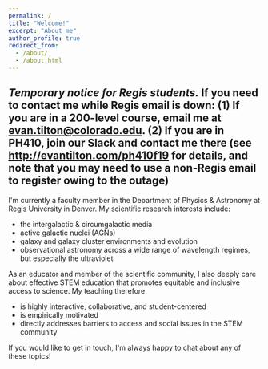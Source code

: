```yaml
---
permalink: /
title: "Welcome!"
excerpt: "About me"
author_profile: true
redirect_from: 
  - /about/
  - /about.html
---
```


## *Temporary notice for Regis students.* If you need to contact me while Regis email is down: (1) If you are in a 200-level course, email me at evan.tilton@colorado.edu. (2) If you are in PH410, join our Slack and contact me there (see http://evantilton.com/ph410f19 for details, and note that you may need to use a non-Regis email to register owing to the outage)

I'm currently a faculty member in the Department of Physics & Astronomy at Regis University in Denver. My scientific research interests include:
* the intergalactic & circumgalactic media
* active galactic nuclei (AGNs)
* galaxy and galaxy cluster environments and evolution
* observational astronomy across a wide range of wavelength regimes, but especially the ultraviolet

As an educator and member of the scientific community, I also deeply care about effective STEM education that promotes equitable and inclusive access to science. My teaching therefore

* is highly interactive, collaborative, and student-centered
* is empirically motivated
* directly addresses barriers to access and social issues in the STEM community

If you would like to get in touch, I'm always happy to chat about any of these topics!
